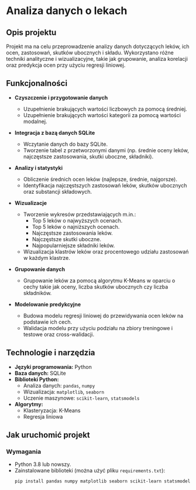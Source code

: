 # Analiza danych o lekach

## Opis projektu
Projekt ma na celu przeprowadzenie analizy danych dotyczących leków, ich ocen, zastosowań, skutków ubocznych i składu. Wykorzystano różne techniki analityczne i wizualizacyjne, takie jak grupowanie, analiza korelacji oraz predykcja ocen przy użyciu regresji liniowej.

## Funkcjonalności
- **Czyszczenie i przygotowanie danych**
  - Uzupełnienie brakujących wartości liczbowych za pomocą średniej.
  - Uzupełnienie brakujących wartości kategorii za pomocą wartości modalnej.

- **Integracja z bazą danych SQLite**
  - Wczytanie danych do bazy SQLite.
  - Tworzenie tabel z przetworzonymi danymi (np. średnie oceny leków, najczęstsze zastosowania, skutki uboczne, składniki).

- **Analizy i statystyki**
  - Obliczenie średnich ocen leków (najlepsze, średnie, najgorsze).
  - Identyfikacja najczęstszych zastosowań leków, skutków ubocznych oraz substancji składowych.

- **Wizualizacje**
  - Tworzenie wykresów przedstawiających m.in.:
    - Top 5 leków o najwyższych ocenach.
    - Top 5 leków o najniższych ocenach.
    - Najczęstsze zastosowania leków.
    - Najczęstsze skutki uboczne.
    - Najpopularniejsze składniki leków.
  - Wizualizacja klastrów leków oraz procentowego udziału zastosowań w każdym klastrze.

- **Grupowanie danych**
  - Grupowanie leków za pomocą algorytmu K-Means w oparciu o cechy takie jak oceny, liczba skutków ubocznych czy liczba składników.

- **Modelowanie predykcyjne**
  - Budowa modelu regresji liniowej do przewidywania ocen leków na podstawie ich cech.
  - Walidacja modelu przy użyciu podziału na zbiory treningowe i testowe oraz cross-walidacji.

## Technologie i narzędzia
- **Języki programowania:** Python
- **Baza danych:** SQLite
- **Biblioteki Python:**
  - Analiza danych: `pandas`, `numpy`
  - Wizualizacja: `matplotlib`, `seaborn`
  - Uczenie maszynowe: `scikit-learn`, `statsmodels`
- **Algorytmy:**
  - Klasteryzacja: K-Means
  - Regresja liniowa

## Jak uruchomić projekt
### Wymagania
- Python 3.8 lub nowszy.
- Zainstalowane biblioteki (można użyć pliku `requirements.txt`):
  ```bash
  pip install pandas numpy matplotlib seaborn scikit-learn statsmodels
